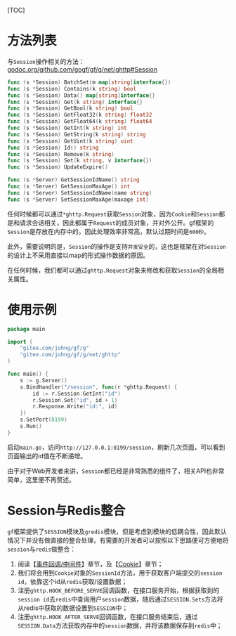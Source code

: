 
[TOC]


# 方法列表

与`Session`操作相关的方法：
[godoc.org/github.com/gogf/gf/g/net/ghttp#Session](https://godoc.org/github.com/gogf/gf/g/net/ghttp#Session)
```go
func (s *Session) BatchSet(m map[string]interface{})
func (s *Session) Contains(k string) bool
func (s *Session) Data() map[string]interface{}
func (s *Session) Get(k string) interface{}
func (s *Session) GetBool(k string) bool
func (s *Session) GetFloat32(k string) float32
func (s *Session) GetFloat64(k string) float64
func (s *Session) GetInt(k string) int
func (s *Session) GetString(k string) string
func (s *Session) GetUint(k string) uint
func (s *Session) Id() string
func (s *Session) Remove(k string)
func (s *Session) Set(k string, v interface{})
func (s *Session) UpdateExpire()

func (s *Server) GetSessionIdName() string
func (s *Server) GetSessionMaxAge() int
func (s *Server) SetSessionIdName(name string)
func (s *Server) SetSessionMaxAge(maxage int)
```
任何时候都可以通过```*ghttp.Request```获取`Session`对象，因为`Cookie`和`Session`都是和请求会话相关，因此都属于`Request`的成员对象，并对外公开。gf框架的`Session`是存放在内存中的，因此处理效率非常高，默认过期时间是`600秒`。

此外，需要说明的是，`Session`的操作是支持`并发安全`的，这也是框架在对`Session`的设计上不采用直接以map的形式操作数据的原因。

在任何时候，我们都可以通过`ghttp.Request`对象来修改和获取`Session`的全局相关属性。

# 使用示例

```go
package main

import (
    "gitee.com/johng/gf/g"
    "gitee.com/johng/gf/g/net/ghttp"
)

func main() {
    s := g.Server()
    s.BindHandler("/session", func(r *ghttp.Request) {
        id := r.Session.GetInt("id")
        r.Session.Set("id", id + 1)
        r.Response.Write("id:", id)
    })
    s.SetPort(8199)
    s.Run()
}
```
启动`main.go`，访问```http://127.0.0.1:8199/session```，刷新几次页面，可以看到页面输出的id值在不断递增。


由于对于Web开发者来讲，`Session`都已经是非常熟悉的组件了，相关API也非常简单，这里便不再赘述。

# Session与Redis整合

`gf`框架提供了`SESSION`模块及`gredis`模块，但是考虑到模块的低耦合性，因此默认情况下并没有做直接的整合处理，有需要的开发者可以按照以下思路便可方便地将`session`与`redis`做整合：
1. 阅读【[事件回调/中间件](net/ghttp/service/hook.md)】章节，及【[Cookie](net/ghttp/cookie.md)】章节；
1. 我们将会用到`Cookie`对象的`SessionId`方法，用于获取客户端提交的`session id`，依靠这个id从`redis`获取/设置数据；
1. 注册`ghttp.HOOK_BEFORE_SERVE`回调函数，在接口服务开始，根据获取到的`session id`去`redis`中查询用户`session`数据，随后通过`SESSION.Sets`方法将从redis中获取的数据设置到`SESSION`中；
1. 注册`ghttp.HOOK_AFTER_SERVE`回调函数，在接口服务结束后，通过`SESSION.Data`方法获取内存中的`session`数据，并将该数据保存到`redis`中；

